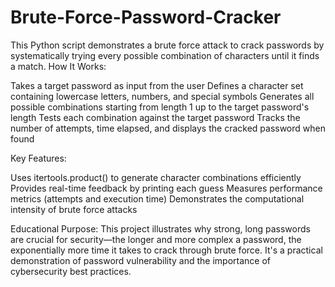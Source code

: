 # Brute-Force-Password-Cracker
This Python script demonstrates a brute force attack to crack passwords by systematically trying every possible combination of characters until it finds a match.
How It Works:

Takes a target password as input from the user
Defines a character set containing lowercase letters, numbers, and special symbols
Generates all possible combinations starting from length 1 up to the target password's length
Tests each combination against the target password
Tracks the number of attempts, time elapsed, and displays the cracked password when found

Key Features:

Uses itertools.product() to generate character combinations efficiently
Provides real-time feedback by printing each guess
Measures performance metrics (attempts and execution time)
Demonstrates the computational intensity of brute force attacks

Educational Purpose:
This project illustrates why strong, long passwords are crucial for security—the longer and more complex a password, the exponentially more time it takes to crack through brute force. It's a practical demonstration of password vulnerability and the importance of cybersecurity best practices.
